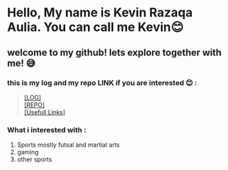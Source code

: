 # Hello, My name is Kevin Razaqa Aulia. You can call me Kevin😊
## welcome to my github! lets explore together with me! 😅<br>

### this is my log and my repo LINK if you are interested 😊 :<br>
> [[LOG]](https://github.com/Kevinrazaqa/os212/blob/master/TXT/mylog.txt)<br>
> [[REPO]](https://github.com/Kevinrazaqa?tab=repositories)<br>
> [[Usefull Links]](https://github.com/Kevinrazaqa/os212/blob/master/LINKS.md)<br>

### What i interested with :
1. Sports mostly futsal and martial arts
2. gaming
3. other sports
